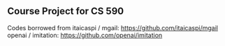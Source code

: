 ## Course Project for CS 590

Codes borrowed from itaicaspi / mgail: https://github.com/itaicaspi/mgail
openai / imitation: https://github.com/openai/imitation
